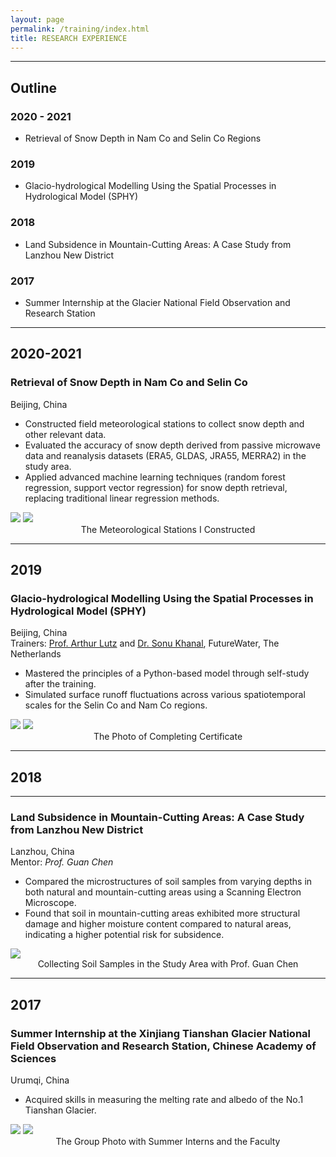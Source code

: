 ```yaml
---
layout: page
permalink: /training/index.html
title: RESEARCH EXPERIENCE
---
```




---
## Outline

### 2020 - 2021  

- Retrieval of Snow Depth in Nam Co and Selin Co Regions

### 2019 


- Glacio-hydrological Modelling Using the Spatial Processes in Hydrological Model (SPHY)

### 2018 

- Land Subsidence in Mountain-Cutting Areas: A Case Study from Lanzhou New District

### 2017 


- Summer Internship at the Glacier National Field Observation and Research Station


---

## 2020-2021

### Retrieval of Snow Depth in Nam Co and Selin Co

Beijing, China

- Constructed field meteorological stations to collect snow depth and other relevant data. 
- Evaluated the accuracy of snow depth derived from passive microwave data and reanalysis datasets (ERA5, GLDAS, JRA55, MERRA2) in the study area. 
- Applied advanced machine learning techniques (random forest regression, support vector regression) for snow depth retrieval, replacing traditional linear regression methods.


<div class="second">
<img src="https://junfeiwu.github.io/images/Research_exp/Stations.jpg"> <img src="https://junfeiwu.github.io/images/Research_exp/field_work02.jpg">
<figcaption style="text-align: center">The Meteorological Stations I Constructed</figcaption> 
</div>


---

## 2019

### Glacio-hydrological Modelling Using the Spatial Processes in Hydrological Model (SPHY)

Beijing, China
<br>
Trainers: [Prof. Arthur Lutz](https://www.futurewater.nl/wp-content/uploads/CV/CV_AFLutz2023-12en.pdf) and  [Dr. Sonu Khanal](https://www.futurewater.nl/wp-content/uploads/CV/CV_SKhanal_uk.pdf), FutureWater, The Netherlands


- Mastered the principles of a Python-based model through self-study after the training.
- Simulated surface runoff fluctuations across various spatiotemporal scales for the Selin Co and Nam Co regions.

<div class="second">
<img src="https://junfeiwu.github.io/images/Research_exp/sphy.jpg">
<img src="https://junfeiwu.github.io/images/Research_exp/sphy01.jpg">
<figcaption style="text-align: center">The Photo of Completing Certificate </figcaption> 
</div>

---

## 2018

---

### Land Subsidence in Mountain-Cutting Areas: A Case Study from Lanzhou New District
Lanzhou, China
<br>
Mentor: *Prof. Guan Chen*

  - Compared the microstructures of soil samples from varying depths in both natural and mountain-cutting areas using a
  Scanning Electron Microscope.
  - Found that soil in mountain-cutting areas exhibited more structural damage and higher moisture content compared to
  natural areas, indicating a higher potential risk for subsidence.

<img src="https://junfeiwu.github.io/images/Research_exp/lanzhou_01.JPG">
<figcaption style="text-align: center">Collecting Soil Samples in the Study Area  with Prof. Guan Chen </figcaption>

---

## 2017
### Summer Internship at the Xinjiang Tianshan Glacier National Field Observation and Research Station, Chinese Academy of Sciences

Urumqi, China




- Acquired skills in measuring the melting rate and albedo of the No.1 Tianshan Glacier.

<div class="half">
<img src="https://junfeiwu.github.io/images/Research_exp/tianshan01.jpg"> <img src="https://junfeiwu.github.io/images/Research_exp/tianshan02.jpg">
<figcaption style="text-align: center">The Group Photo with Summer Interns and the Faculty </figcaption>
</div>



